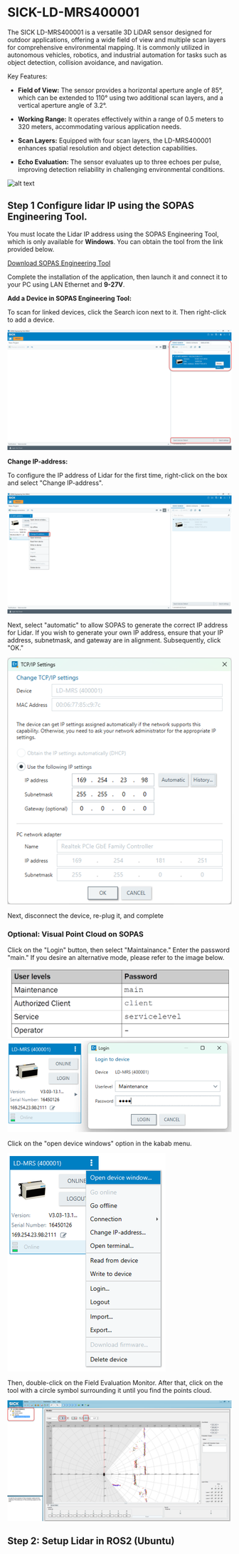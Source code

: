 # SICK-LD-MRS400001

The SICK LD-MRS400001 is a versatile 3D LiDAR sensor designed for outdoor applications, offering a wide field of view and multiple scan layers for comprehensive environmental mapping. It is commonly utilized in autonomous vehicles, robotics, and industrial automation for tasks such as object detection, collision avoidance, and navigation.

Key Features:

- **Field of View:** The sensor provides a horizontal aperture angle of 85°, which can be extended to 110° using two additional scan layers, and a vertical aperture angle of 3.2°. 

- **Working Range:** It operates effectively within a range of 0.5 meters to 320 meters, accommodating various application needs. 

- **Scan Layers:** Equipped with four scan layers, the LD-MRS400001 enhances spatial resolution and object detection capabilities. 

- **Echo Evaluation:** The sensor evaluates up to three echoes per pulse, improving detection reliability in challenging environmental conditions. 

![alt text](https://cdn.sick.com/media/pim/3/33/633/IM0056633.png?im=Resize,width=1020)

## Step 1 Configure lidar IP using the SOPAS Engineering Tool.

You must locate the Lidar IP address using the SOPAS Engineering Tool, which is only available for **Windows**. You can obtain the tool from the link provided below.

[Download SOPAS Engineering Tool]

[Download SOPAS Engineering Tool]: https://www.sick.com/th/en/catalog/products/digital-services-and-software/software/sopas-engineering-tool/p/p367244?tab=downloads

Complete the installation of the application, then launch it and connect it to your PC using LAN Ethernet and **9-27V**.

**Add a Device in SOPAS Engineering Tool:**

To scan for linked devices, click the Search icon next to it. Then right-click to add a device.

![alt text](images/step1.png)

**Change IP-address:**

To configure the IP address of Lidar for the first time, right-click on the box and select "Change IP-address". 

![alt text](images/ChangeIp.png)

Next, select "automatic" to allow SOPAS to generate the correct IP address for Lidar. If you wish to generate your own IP address, ensure that your IP address, subnetmask, and gateway are in alignment. Subsequently, click "OK."

![alt text](images/OK.png)

Next, disconnect the device, re-plug it, and complete

### Optional: Visual Point Cloud on SOPAS

Click on the "Login" button, then select "Maintainance." Enter the password "main." If you desire an alternative mode, please refer to the image below.

![alt text](images/pass.png)
![alt text](images/login.png)

Click on the "open device windows" option in the kabab menu.

![alt text](images/opennew.png)

Then, double-click on the Field Evaluation Monitor. After that, click on the tool with a circle symbol surrounding it until you find the points cloud.

![alt text](images/SICK.png)

## Step 2: Setup Lidar in ROS2 (Ubuntu)

